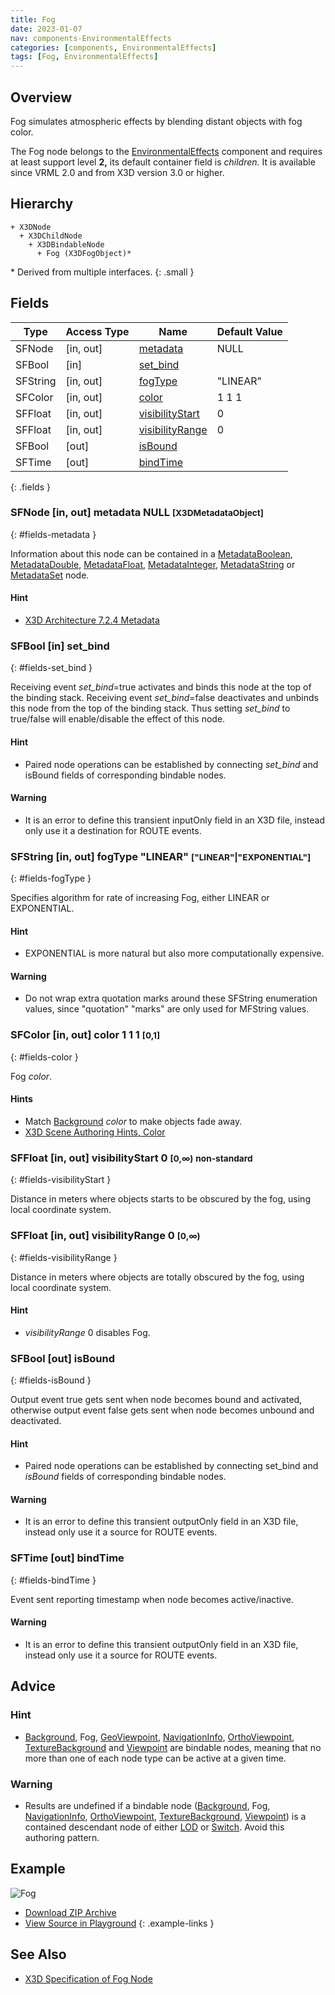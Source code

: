 ```yaml
---
title: Fog
date: 2023-01-07
nav: components-EnvironmentalEffects
categories: [components, EnvironmentalEffects]
tags: [Fog, EnvironmentalEffects]
---
```

<style>
.post h3 {
  word-spacing: 0.2em;
}
</style>

## Overview

Fog simulates atmospheric effects by blending distant objects with fog color.

The Fog node belongs to the [EnvironmentalEffects](/x_ite/components/overview/#environmentaleffects) component and requires at least support level **2,** its default container field is *children.* It is available since VRML 2.0 and from X3D version 3.0 or higher.

## Hierarchy

```
+ X3DNode
  + X3DChildNode
    + X3DBindableNode
      + Fog (X3DFogObject)*
```

\* Derived from multiple interfaces.
{: .small }

## Fields

| Type | Access Type | Name | Default Value |
| ---- | ----------- | ---- | ------------- |
| SFNode | [in, out] | [metadata](#fields-metadata) | NULL  |
| SFBool | [in] | [set_bind](#fields-set_bind) |  |
| SFString | [in, out] | [fogType](#fields-fogType) | "LINEAR"  |
| SFColor | [in, out] | [color](#fields-color) | 1 1 1  |
| SFFloat | [in, out] | [visibilityStart](#fields-visibilityStart) | 0  |
| SFFloat | [in, out] | [visibilityRange](#fields-visibilityRange) | 0  |
| SFBool | [out] | [isBound](#fields-isBound) |  |
| SFTime | [out] | [bindTime](#fields-bindTime) |  |
{: .fields }

### SFNode [in, out] **metadata** NULL <small>[X3DMetadataObject]</small>
{: #fields-metadata }

Information about this node can be contained in a [MetadataBoolean](/x_ite/components/core/metadataboolean/), [MetadataDouble](/x_ite/components/core/metadatadouble/), [MetadataFloat](/x_ite/components/core/metadatafloat/), [MetadataInteger](/x_ite/components/core/metadatainteger/), [MetadataString](/x_ite/components/core/metadatastring/) or [MetadataSet](/x_ite/components/core/metadataset/) node.

#### Hint

- [X3D Architecture 7.2.4 Metadata](https://www.web3d.org/specifications/X3Dv4/ISO-IEC19775-1v4-IS/Part01/components/core.html#Metadata)

### SFBool [in] **set_bind**
{: #fields-set_bind }

Receiving event *set_bind*=true activates and binds this node at the top of the binding stack. Receiving event *set_bind*=false deactivates and unbinds this node from the top of the binding stack. Thus setting *set_bind* to true/false will enable/disable the effect of this node.

#### Hint

- Paired node operations can be established by connecting *set_bind* and isBound fields of corresponding bindable nodes.

#### Warning

- It is an error to define this transient inputOnly field in an X3D file, instead only use it a destination for ROUTE events.

### SFString [in, out] **fogType** "LINEAR" <small>["LINEAR"|"EXPONENTIAL"]</small>
{: #fields-fogType }

Specifies algorithm for rate of increasing Fog, either LINEAR or EXPONENTIAL.

#### Hint

- EXPONENTIAL is more natural but also more computationally expensive.

#### Warning

- Do not wrap extra quotation marks around these SFString enumeration values, since "quotation" "marks" are only used for MFString values.

### SFColor [in, out] **color** 1 1 1 <small>[0,1]</small>
{: #fields-color }

Fog *color*.

#### Hints

- Match [Background](/x_ite/components/environmentaleffects/background/) *color* to make objects fade away.
- [X3D Scene Authoring Hints, Color](https://www.web3d.org/x3d/content/examples/X3dSceneAuthoringHints.html#Color)

### SFFloat [in, out] **visibilityStart** 0 <small>[0,∞)</small> <small class="blue">non-standard</small>
{: #fields-visibilityStart }

Distance in meters where objects starts to be obscured by the fog, using local coordinate system.

### SFFloat [in, out] **visibilityRange** 0 <small>[0,∞)</small>
{: #fields-visibilityRange }

Distance in meters where objects are totally obscured by the fog, using local coordinate system.

#### Hint

- *visibilityRange* 0 disables Fog.

### SFBool [out] **isBound**
{: #fields-isBound }

Output event true gets sent when node becomes bound and activated, otherwise output event false gets sent when node becomes unbound and deactivated.

#### Hint

- Paired node operations can be established by connecting set_bind and *isBound* fields of corresponding bindable nodes.

#### Warning

- It is an error to define this transient outputOnly field in an X3D file, instead only use it a source for ROUTE events.

### SFTime [out] **bindTime**
{: #fields-bindTime }

Event sent reporting timestamp when node becomes active/inactive.

#### Warning

- It is an error to define this transient outputOnly field in an X3D file, instead only use it a source for ROUTE events.

## Advice

### Hint

- [Background](/x_ite/components/environmentaleffects/background/), Fog, [GeoViewpoint](/x_ite/components/geospatial/geoviewpoint/), [NavigationInfo](/x_ite/components/navigation/navigationinfo/), [OrthoViewpoint](/x_ite/components/navigation/orthoviewpoint/), [TextureBackground](/x_ite/components/environmentaleffects/texturebackground/) and [Viewpoint](/x_ite/components/navigation/viewpoint/) are bindable nodes, meaning that no more than one of each node type can be active at a given time.

### Warning

- Results are undefined if a bindable node ([Background](/x_ite/components/environmentaleffects/background/), Fog, [NavigationInfo](/x_ite/components/navigation/navigationinfo/), [OrthoViewpoint](/x_ite/components/navigation/orthoviewpoint/), [TextureBackground](/x_ite/components/environmentaleffects/texturebackground/), [Viewpoint](/x_ite/components/navigation/viewpoint/)) is a contained descendant node of either [LOD](/x_ite/components/navigation/lod/) or [Switch](/x_ite/components/grouping/switch/). Avoid this authoring pattern.

## Example

<x3d-canvas class="xr-button-tr" src="https://create3000.github.io/media/examples/EnvironmentalEffects/Fog/Fog.x3d" contentScale="auto" update="auto">
  <img src="https://create3000.github.io/media/examples/EnvironmentalEffects/Fog/screenshot.avif" alt="Fog"/>
</x3d-canvas>

- [Download ZIP Archive](https://create3000.github.io/media/examples/EnvironmentalEffects/Fog/Fog.zip)
- [View Source in Playground](/x_ite/playground/?url=https://create3000.github.io/media/examples/EnvironmentalEffects/Fog/Fog.x3d)
{: .example-links }

## See Also

- [X3D Specification of Fog Node](https://www.web3d.org/documents/specifications/19775-1/V4.0/Part01/components/environmentalEffects.html#Fog)
